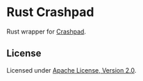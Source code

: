 # Rust Crashpad

Rust wrapper for [Crashpad].

## License

Licensed under [Apache License, Version 2.0].

[Crashpad]: https://github.com/chromium/crashpad
[Apache License, Version 2.0]: LICENSE
